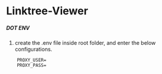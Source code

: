 # Linktree-Viewer

##### DOT ENV #####

1. create the .env file inside root folder, and enter the below configurations.

```
    PROXY_USER=
    PROXY_PASS=
```